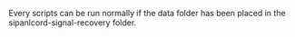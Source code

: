 Every scripts can be run normally if the data folder has been placed in the sipanlcord-signal-recovery folder. 
